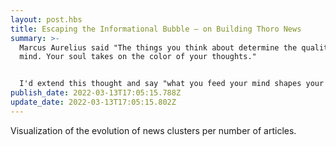 ```yaml
---
layout: post.hbs
title: Escaping the Informational Bubble – on Building Thoro News
summary: >-
  Marcus Aurelius said "The things you think about determine the quality of your
  mind. Your soul takes on the color of your thoughts."


  I'd extend this thought and say "what you feed your mind shapes your interpretation of reality."
publish_date: 2022-03-13T17:05:15.788Z
update_date: 2022-03-13T17:05:15.802Z
---
```



<div class="flourish-embed flourish-bar-chart-race" data-src="visualisation/8965711"><script src="https://public.flourish.studio/resources/embed.js"></script></div>

<p class="u-ImageDescription">Visualization of the evolution of news clusters per number of articles.</p>